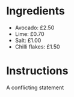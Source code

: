 # Ingredients
- Avocado: £2.50
- Lime: £0.70
- Salt: £1.00
- Chilli flakes: £1.50
# Instructions
A conflicting statement
